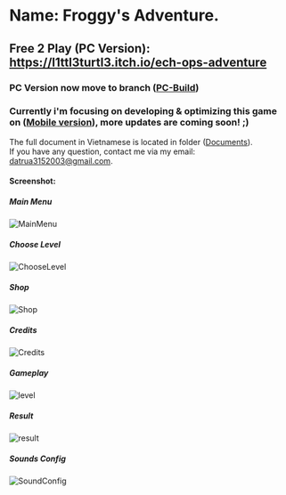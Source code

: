 # Name: Froggy's Adventure.
## Free 2 Play (PC Version): https://l1ttl3turtl3.itch.io/ech-ops-adventure
### PC Version now move to branch ([PC-Build](https://github.com/1609Dzuaa/Froggy-Adventure/tree/PC-Build))
### Currently i'm focusing on developing & optimizing this game on ([Mobile version](https://github.com/1609Dzuaa/Froggy-Adventure/tree/Mobile-Build)), more updates are coming soon! ;)
The full document in Vietnamese is located in folder ([Documents](https://github.com/1609Dzuaa/Froggy-Adventure/tree/main/Documents)).<br>
If you have any question, contact me via my email: datrua3152003@gmail.com.

#### Screenshot:
##### Main Menu
![MainMenu](https://github.com/user-attachments/assets/f199283d-0743-49f8-b6dd-1916dbd9a91e)
##### Choose Level
![ChooseLevel](https://github.com/user-attachments/assets/ba94dcc4-28ee-4169-95bf-d6a78fd6e157)
##### Shop
![Shop](https://github.com/user-attachments/assets/4d10b368-0315-44a4-b726-2a8d85484508)
##### Credits
![Credits](https://github.com/user-attachments/assets/bcc4d5d0-d481-48ae-8823-6aa8a90f9f3b)
##### Gameplay
![level](https://github.com/user-attachments/assets/e85a6d13-93ec-4b0a-9db4-d62980d4e89a)
##### Result
![result](https://github.com/user-attachments/assets/42d5e513-099b-4f6f-a802-1a848af8c2c7)
##### Sounds Config
![SoundConfig](https://github.com/user-attachments/assets/9ca12c83-c738-4157-8242-8b531ff2a28d)
